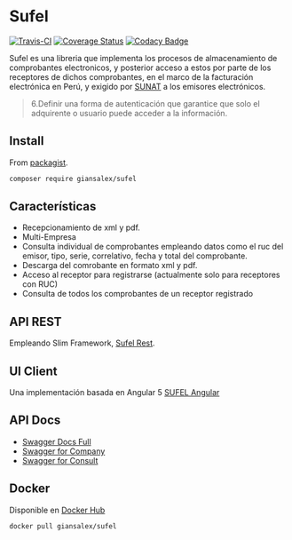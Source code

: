 # Sufel

[![Travis-CI](https://travis-ci.org/giansalex/sufel.svg?branch=master)](https://travis-ci.org/giansalex/sufel)
[![Coverage Status](https://coveralls.io/repos/github/giansalex/sufel/badge.svg?branch=master)](https://coveralls.io/github/giansalex/sufel?branch=master)
[![Codacy Badge](https://api.codacy.com/project/badge/Grade/87a24796afc94e7ea79f3f5f99a95f7c)](https://www.codacy.com/app/giansalex/sufel?utm_source=github.com&amp;utm_medium=referral&amp;utm_content=giansalex/sufel&amp;utm_campaign=Badge_Grade)  

Sufel es una libreria que implementa los procesos de almacenamiento de comprobantes electronicos, y posterior acceso a estos por parte de los receptores de dichos comprobantes, en el marco de 
la facturación electrónica en Perú, y exigido por [SUNAT](http://orientacion.sunat.gob.pe/index.php/empresas-menu/comprobantes-de-pago-empresas/comprobantes-de-pago-electronicos-empresas/see-desde-los-sistemas-del-contribuyente/4-efectos-de-ser-emisor-electronico) a los emisores electrónicos.
> 6.Definir una forma de autenticación que garantice que solo el adquirente o usuario puede acceder a la información.

## Install
From [packagist](https://packagist.org/packages/giansalex/sufel).
```bash
composer require giansalex/sufel
```

## Características
- Recepcionamiento de xml y pdf.
- Multi-Empresa
- Consulta individual de comprobantes empleando datos como el ruc del emisor, tipo, serie, correlativo, fecha y total del comprobante.
- Descarga del comrobante en formato xml y pdf.
- Acceso al receptor para registrarse (actualmente solo para receptores con RUC)
- Consulta de todos los comprobantes de un receptor registrado

## API REST
Empleando Slim Framework, [Sufel Rest](https://github.com/giansalex/sufel-rest).

## UI Client
Una implementación basada en Angular 5 [SUFEL Angular](https://github.com/giansalex/sufel-angular)  

## API Docs
- [Swagger Docs Full](http://petstore.swagger.io/?url=https://raw.githubusercontent.com/giansalex/sufel/master/src/data/swagger.json)  
- [Swagger for Company](http://editor.swagger.io/?url=https://raw.githubusercontent.com/giansalex/sufel/master/src/data/swagger.company.json)
- [Swagger for Consult](http://editor.swagger.io/?url=https://raw.githubusercontent.com/giansalex/sufel/master/src/data/swagger.receiver.json)
## Docker

Disponible en [Docker Hub](https://hub.docker.com/r/giansalex/sufel/)

```bash
docker pull giansalex/sufel
```
